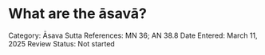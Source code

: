 # What are the āsavā?

Category: Āsava
Sutta References: MN 36; AN 38.8
Date Entered: March 11, 2025
Review Status: Not started